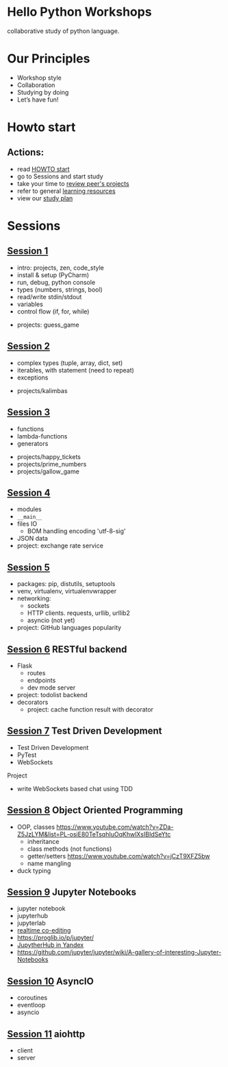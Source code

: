 # Hello Python Workshops
collaborative study of python language.

# Our Principles
- Workshop style
- Collaboration
- Studying by doing
- Let’s have fun!

# Howto start

## Actions:
- read [HOWTO start](HOWTO.md) 
- go to Sessions and start study
- take your time to [review peer's projects](https://github.com/bestchanges/hello_python/commits/master)
- refer to general [learning resources](https://github.com/bestchanges/hello_python/wiki/Learning-resources)
- view our [study plan](STUDY_PLAN.md)

# Sessions
## [Session 1](sessions/1/)
- intro: projects, zen, code_style
- install & setup (PyCharm)
- run, debug, python console
- types (numbers, strings, bool)
- read/write stdin/stdout
- variables
- control flow (if, for, while)
+ projects: guess_game

## [Session 2](sessions/2/)
- complex types (tuple, array, dict, set)
- iterables, with statement (need to repeat)
- exceptions
+ projects/kalimbas

## [Session 3](sessions/3/)
- functions
- lambda-functions 
- generators 
+ projects/happy_tickets
+ projects/prime_numbers
+ projects/gallow_game

## [Session 4](sessions/4/)
- modules
- `__main__`
- files IO
  - BOM handling encoding 'utf-8-sig'
- JSON data
- project:  exchange rate service

## [Session 5](sessions/5/)
- packages: pip, distutils, setuptools
- venv, virtualenv, virtualenvwrapper 
- networking: 
  - sockets
  - HTTP clients. requests, urllib, urllib2
  - asyncio (not yet)
- project: GitHub languages popularity

## [Session 6](sessions/6/) RESTful backend
- Flask
  - routes
  - endpoints
  - dev mode server
- project: todolist backend 
- decorators
  - project: cache function result with decorator

## [Session 7](sessions/7/) Test Driven Development
- Test Driven Development
- PyTest
- WebSockets

Project
- write WebSockets based chat using TDD

## [Session 8](sessions/8/) Object Oriented Programming
- OOP, classes https://www.youtube.com/watch?v=ZDa-Z5JzLYM&list=PL-osiE80TeTsqhIuOqKhwlXsIBIdSeYtc
  - inheritance
  - class methods (not functions) 
  - getter/setters https://www.youtube.com/watch?v=jCzT9XFZ5bw
  - name mangling
- duck typing

## [Session 9](sessions/9/) Jupyter Notebooks

- jupyter notebook 
- jupyterhub 
- jupyterlab 
- [realtime co-editing](https://www.youtube.com/watch?v=dSjvK-Z3o3U&feature=youtu.be&t=1013)
- https://proglib.io/p/jupyter/
- [JupytherHub in Yandex](https://www.youtube.com/watch?v=I49jOFSCV00&feature=youtu.be&t=211)
- https://github.com/jupyter/jupyter/wiki/A-gallery-of-interesting-Jupyter-Notebooks 

## [Session 10](sessions/10/) AsyncIO
- coroutines
- eventloop
- asyncio

## [Session 11](sessions/11/) aiohttp
- client
- server

